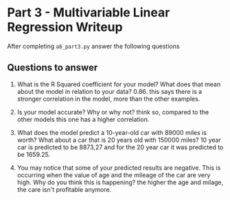 # Part 3 - Multivariable Linear Regression Writeup

After completing `a6_part3.py` answer the following questions

## Questions to answer

1. What is the R Squared coefficient for your model? What does that mean about the model in relation to your data?
0.86. this says there is a stronger correlation in the model, more than the other examples.

2. Is your model accurate? Why or why not?
think so, compared to the other models this one has a higher correlation.

3. What does the model predict a 10-year-old car with 89000 miles is worth? What about a car that is 20 years old with 150000 miles?
10 year car is predicted to be 8873,27 and for the 20 year car it was predicted to be 1659.25.


4. You may notice that some of your predicted results are negative. This is occurring when the value of age and the mileage of the car are very high. Why do you think this is happening?
the higher the age and milage, the care isn't profitable anymore.